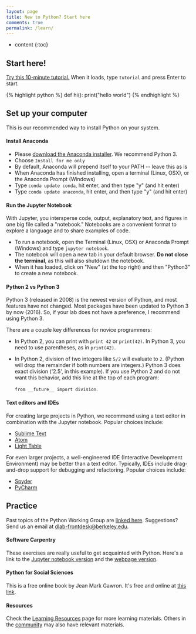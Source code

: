 ```yaml
---
layout: page
title: New to Python? Start here
comments: true
permalink: /learn/
---
```


* content
{:toc}

## Start here!

[Try this 10-minute tutorial.](https://try-python.appspot.com/) When it
loads, type `tutorial` and press Enter to start.

{% highlight python %}
def hi():
  print("hello world")
{% endhighlight %}

## Set up your computer

This is our recommended way to install Python on your system.

#### Install Anaconda

* Please [download the Anaconda installer](http://continuum.io/downloads). We recommend Python 3.
* Choose `Install for me only`
* By default, Anaconda will prepend itself to your PATH -- leave this as is
* When Anaconda has finished installing, open a terminal (Linux, OSX), or the Anaconda Prompt (Windows)
* Type `conda update conda`, hit enter, and then type "y" (and hit enter)
* Type `conda update anaconda`, hit enter, and then type "y" (and hit enter)

#### Run the Jupyter Notebook

With Jupyter, you intersperse code, output, explanatory text, and figures in one big file called a "notebook." Notebooks are a convenient format to explore a language and to share examples of code.

* To run a notebook, open the Terminal (Linux, OSX) or Anaconda Prompt (Windows) and type `jupyter notebook`. 
* The notebook will open a new tab in your default browser. **Do not close the terminal**, as this will also shutdown the notebook. 
* When it has loaded, click on "New" (at the top right) and then "Python3" to create a new notebook.

#### Python 2 vs Python 3

Python 3 (released in 2008) is the newest version of Python, and most features
have not changed. Most packages have been updated to Python 3 by now (2016).
So, if your lab does not have a preference, I recommend using Python 3.

There are a couple key differences for novice programmers:

* In Python 2, you can print with `print 42` or `print(42)`. In Python
  3, you need to use parentheses, as in `print(42)`.
* In Python 2, division of two integers like `5/2` will evaluate to
  `2`. (Python will drop the remainder if both numbers are integers.)
  Python 3 does exact division ('2.5', in this example). If you use Python 2 and do not want this behavior, add this line at the top of each program: 

  `from __future__ import division`.

#### Text editors and IDEs

For creating large projects in Python, we recommend using a text editor in combination with the Jupyter notebook. Popular choices include:

* [Sublime Text](http://sublimetext.com/)
* [Atom](https://atom.io/)
* [Light Table](http://lighttable.com/)

For even larger projects, a well-engineered IDE (Interactive Development Environment) may be better than a text editor. Typically, IDEs include drag-and-drop support for debugging and refactoring. Popular choices include:

* [Spyder](https://pythonhosted.org/spyder/installation.html)
* [PyCharm](https://www.jetbrains.com/pycharm-edu/)

## Practice
Past topics of the Python Working Group are [linked here](/past). Suggestions? Send us an email at [dlab-frontdesk@berkeley.edu](mailto:dlab-frontdesk@berkeley.edu).

#### Software Carpentry

These exercises are really useful to get acquainted with Python. Here's a link to the [Jupyter notebook version](https://bids.github.io/2016-01-14-berkeley/python/00-python-intro.ipynb) and the [webpage version](https://bids.github.io/2016-01-14-berkeley/python/00-python-intro.html).

#### Python for Social Sciences

This is a free online book by Jean Mark Gawron. It's free and online at [this link](http://www-rohan.sdsu.edu/~gawron/python_for_ss/course_core/book_draft/Preface/Preface.html).

#### Resources
Check the [Learning Resources](/resources) page for more learning materials. Others in the [community](/community) may also have relevant materials. 

